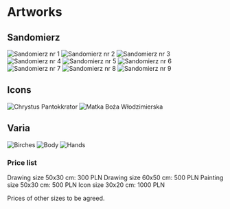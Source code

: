 # Artworks

## Sandomierz

<img src="san_1.JPG" alt="Sandomierz nr 1">

<img src="san_2.JPG" alt="Sandomierz nr 2">

<img src="san_3.JPG" alt="Sandomierz nr 3">

<img src="san_4.JPG" alt="Sandomierz nr 4">

<img src="san_5.JPG" alt="Sandomierz nr 5">

<img src="san_6.JPG" alt="Sandomierz nr 6">

<img src="san_7.JPG" alt="Sandomierz nr 7">

<img src="san_8.JPG" alt="Sandomierz nr 8">

<img src="san_9.JPG" alt="Sandomierz nr 9">

## Icons

<img src="icon_1.JPEG" alt="Chrystus Pantokkrator">

<img src="icon_2.jpeg" alt="Matka Boża Włodzimierska">

## Varia

<img src="brzozy.jpeg" alt="Birches">

<img src="postac.jpg" alt="Body">

<img src="rece.JPG" alt="Hands">

### Price list

Drawing size 50x30 cm: 300 PLN
Drawing size 60x50 cm: 500 PLN
Painting size 50x30 cm: 500 PLN
Icon size 30x20 cm: 1000 PLN

Prices of other sizes to be agreed.

